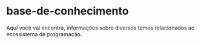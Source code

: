 # base-de-conhecimento
Aqui você vai encontra, informações sobre diversos temos relacionados ao ecossistema de programação.
